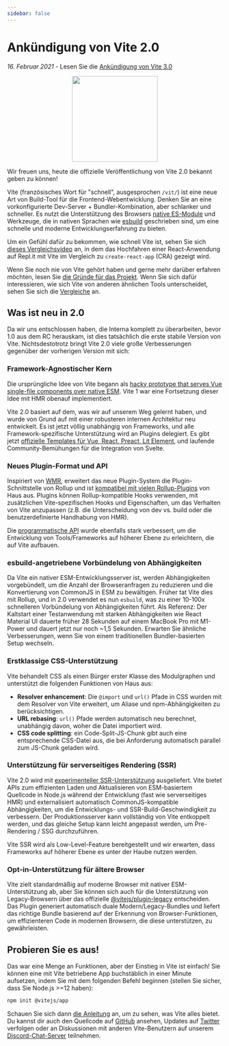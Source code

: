 ```yaml
---
sidebar: false
---
```


# Ankündigung von Vite 2.0

_16. Februar 2021_ - Lesen Sie die [Ankündigung von Vite 3.0](./announcing-vite3.md)

<p style="text-align:center">
  <img src="/logo.svg" style="height:200px">
</p>

Wir freuen uns, heute die offizielle Veröffentlichung von Vite 2.0 bekannt geben zu können!

Vite (französisches Wort für "schnell", ausgesprochen `/vit/`) ist eine neue Art von Build-Tool für die Frontend-Webentwicklung. Denken Sie an eine vorkonfigurierte Dev-Server + Bundler-Kombination, aber schlanker und schneller. Es nutzt die Unterstützung des Browsers [native ES-Module](https://developer.mozilla.org/en-US/docs/Web/JavaScript/Guide/Modules) und Werkzeuge, die in nativen Sprachen wie [esbuild](https://esbuild.github.io/) geschrieben sind, um eine schnelle und moderne Entwicklungserfahrung zu bieten.

Um ein Gefühl dafür zu bekommen, wie schnell Vite ist, sehen Sie sich [dieses Vergleichsvideo](https://twitter.com/amasad/status/1355379680275128321) an, in dem das Hochfahren einer React-Anwendung auf Repl.it mit Vite im Vergleich zu `create-react-app` (CRA) gezeigt wird.

Wenn Sie noch nie von Vite gehört haben und gerne mehr darüber erfahren möchten, lesen Sie [die Gründe für das Projekt](https://vitejs.dev/guide/why.html). Wenn Sie sich dafür interessieren, wie sich Vite von anderen ähnlichen Tools unterscheidet, sehen Sie sich die [Vergleiche](https://vitejs.dev/guide/comparisons.html) an.

## Was ist neu in 2.0

Da wir uns entschlossen haben, die Interna komplett zu überarbeiten, bevor 1.0 aus dem RC herauskam, ist dies tatsächlich die erste stabile Version von Vite. Nichtsdestotrotz bringt Vite 2.0 viele große Verbesserungen gegenüber der vorherigen Version mit sich:

### Framework-Agnostischer Kern

Die ursprüngliche Idee von Vite begann als [hacky prototype that serves Vue single-file components over native ESM](https://github.com/vuejs/vue-dev-server). Vite 1 war eine Fortsetzung dieser Idee mit HMR obenauf implementiert.

Vite 2.0 basiert auf dem, was wir auf unserem Weg gelernt haben, und wurde von Grund auf mit einer robusteren internen Architektur neu entwickelt. Es ist jetzt völlig unabhängig von Frameworks, und alle Framework-spezifische Unterstützung wird an Plugins delegiert. Es gibt jetzt [offizielle Templates für Vue, React, Preact, Lit Element](https://github.com/vitejs/vite/tree/main/packages/create-vite), und laufende Community-Bemühungen für die Integration von Svelte.

### Neues Plugin-Format und API

Inspiriert von [WMR](https://github.com/preactjs/wmr), erweitert das neue Plugin-System die Plugin-Schnittstelle von Rollup und ist [kompatibel mit vielen Rollup-Plugins](https://vite-rollup-plugins.patak.dev/) von Haus aus. Plugins können Rollup-kompatible Hooks verwenden, mit zusätzlichen Vite-spezifischen Hooks und Eigenschaften, um das Verhalten von Vite anzupassen (z.B. die Unterscheidung von dev vs. build oder die benutzerdefinierte Handhabung von HMR).

Die [programmatische API](https://vitejs.dev/guide/api-javascript.html) wurde ebenfalls stark verbessert, um die Entwicklung von Tools/Frameworks auf höherer Ebene zu erleichtern, die auf Vite aufbauen.

### esbuild-angetriebene Vorbündelung von Abhängigkeiten

Da Vite ein nativer ESM-Entwicklungsserver ist, werden Abhängigkeiten vorgebündelt, um die Anzahl der Browseranfragen zu reduzieren und die Konvertierung von CommonJS in ESM zu bewältigen. Früher tat Vite dies mit Rollup, und in 2.0 verwendet es nun `esbuild`, was zu einer 10-100x schnelleren Vorbündelung von Abhängigkeiten führt. Als Referenz: Der Kaltstart einer Testanwendung mit starken Abhängigkeiten wie React Material UI dauerte früher 28 Sekunden auf einem MacBook Pro mit M1-Power und dauert jetzt nur noch ~1,5 Sekunden. Erwarten Sie ähnliche Verbesserungen, wenn Sie von einem traditionellen Bundler-basierten Setup wechseln.

### Erstklassige CSS-Unterstützung

Vite behandelt CSS als einen Bürger erster Klasse des Modulgraphen und unterstützt die folgenden Funktionen von Haus aus:

- **Resolver enhancement**: Die `@import` und `url()` Pfade in CSS wurden mit dem Resolver von Vite erweitert, um Aliase und npm-Abhängigkeiten zu berücksichtigen.
- **URL rebasing**: `url()` Pfade werden automatisch neu berechnet, unabhängig davon, woher die Datei importiert wird.
- **CSS code splitting**: ein Code-Split-JS-Chunk gibt auch eine entsprechende CSS-Datei aus, die bei Anforderung automatisch parallel zum JS-Chunk geladen wird.

### Unterstützung für serverseitiges Rendering (SSR)

Vite 2.0 wird mit [experimenteller SSR-Unterstützung](https://vitejs.dev/guide/ssr.html) ausgeliefert. Vite bietet APIs zum effizienten Laden und Aktualisieren von ESM-basiertem Quellcode in Node.js während der Entwicklung (fast wie serverseitiges HMR) und externalisiert automatisch CommonJS-kompatible Abhängigkeiten, um die Entwicklungs- und SSR-Build-Geschwindigkeit zu verbessern. Der Produktionsserver kann vollständig von Vite entkoppelt werden, und das gleiche Setup kann leicht angepasst werden, um Pre-Rendering / SSG durchzuführen.

Vite SSR wird als Low-Level-Feature bereitgestellt und wir erwarten, dass Frameworks auf höherer Ebene es unter der Haube nutzen werden.

### Opt-in-Unterstützung für ältere Browser

Vite zielt standardmäßig auf moderne Browser mit nativer ESM-Unterstützung ab, aber Sie können sich auch für die Unterstützung von Legacy-Browsern über das offizielle [@vitejs/plugin-legacy](https://github.com/vitejs/vite/tree/main/packages/plugin-legacy) entscheiden. Das Plugin generiert automatisch duale Modern/Legacy-Bundles und liefert das richtige Bundle basierend auf der Erkennung von Browser-Funktionen, um effizienteren Code in modernen Browsern, die diese unterstützen, zu gewährleisten.

## Probieren Sie es aus!

Das war eine Menge an Funktionen, aber der Einstieg in Vite ist einfach! Sie können eine mit Vite betriebene App buchstäblich in einer Minute aufsetzen, indem Sie mit dem folgenden Befehl beginnen (stellen Sie sicher, dass Sie Node.js >=12 haben):

```bash
npm init @vitejs/app
```

Schauen Sie sich dann [die Anleitung](https://vitejs.dev/guide/) an, um zu sehen, was Vite alles bietet. Du kannst dir auch den Quellcode auf [GitHub](https://github.com/vitejs/vite) ansehen, Updates auf [Twitter](https://twitter.com/vite_js) verfolgen oder an Diskussionen mit anderen Vite-Benutzern auf unserem [Discord-Chat-Server](http://chat.vitejs.dev/) teilnehmen.
